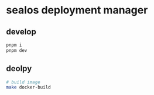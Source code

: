 # sealos deployment manager

## develop
```bash
pnpm i
pnpm dev
```

## deolpy
```bash
# build image
make docker-build
```